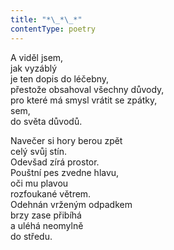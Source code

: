 ```yaml
---
title: "*\_*\_*"
contentType: poetry
---
```


<section>

A viděl jsem,  
jak vyzáblý  
je ten dopis do léčebny,  
přestože obsahoval všechny důvody,  
pro které má smysl vrátit se zpátky,  
sem,  
do světa důvodů.

Navečer si hory berou zpět  
celý svůj stín.  
Odevšad zírá prostor.  
Pouštní pes zvedne hlavu,  
oči mu plavou  
rozfoukané větrem.  
Odehnán vrženým odpadkem  
brzy zase přibíhá  
a uléhá neomylně  
do středu.

</section>
